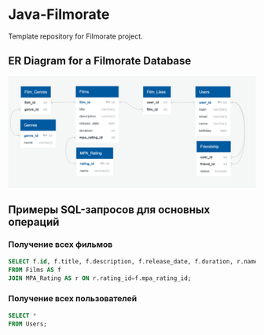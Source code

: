# Java-Filmorate

Template repository for Filmorate project.

## ER Diagram for a Filmorate Database

![image](https://github.com/adsbvb/java-filmorate/blob/add-database/src/main/resources/ER%20diagram.png)

## Примеры SQL-запросов для основных операций

### Получение всех фильмов
```sql 
SELECT f.id, f.title, f.description, f.release_date, f.duration, r.name 
FROM Films AS f
JOIN MPA_Rating AS r ON r.rating_id=f.mpa_rating_id;
```  

### Получение всех пользователей
```sql
SELECT *
FROM Users;
```
